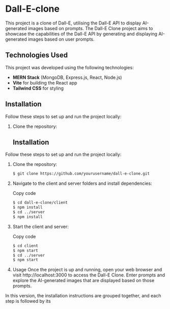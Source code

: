 # Dall-E-clone

This project is a clone of Dall-E, utilising the Dall-E API to display AI-generated images based on prompts.
The Dall-E Clone project aims to showcase the capabilities of the Dall-E API by generating and displaying AI-generated images based on user prompts.

## Technologies Used

This project was developed using the following technologies:

- **MERN Stack** (MongoDB, Express.js, React, Node.js)
- **Vite** for building the React app
- **Tailwind CSS** for styling

## Installation

Follow these steps to set up and run the project locally:

1. Clone the repository:

   ## Installation

Follow these steps to set up and run the project locally:

1. Clone the repository:

   ```bash
   $ git clone https://github.com/yourusername/dall-e-clone.git

2. Navigate to the client and server folders and install dependencies:

   Copy code
   ```bash
   $ cd dall-e-clone/client
   $ npm install
   $ cd ../server
   $ npm install

3. Start the client and server:
   
   Copy code
   ```bash
   $ cd client
   $ npm start
   $ cd ../server
   $ npm start

4. Usage
Once the project is up and running, open your web browser and visit http://localhost:3000 to access the Dall-E Clone. Enter prompts and explore the AI-generated images that are displayed based on those prompts.


In this version, the installation instructions are grouped together, and each step is followed by its
